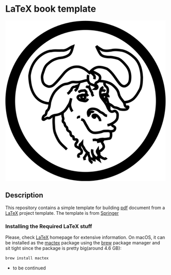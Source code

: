 # LaTeX book template

![License](https://github.com/adarijani/book_LaTeX_template/blob/main/images/svg/license_logo.svg)

## Description

This repository contains a simple template for building [pdf](https://en.wikipedia.org/wiki/PDF) document from a [LaTeX](https://www.latex-project.org/) project template. The template is from [Springer](https://www.springer.com/gp/authors-editors/book-authors-editors/your-publication-journey/manuscript-preparation)

### Installing the Required LaTeX stuff

Please, check [LaTeX](https://www.latex-project.org/) homepage for extensive information. On macOS, it
can be installed as the [mactex](https://www.tug.org/mactex/) package using the [brew](https://brew.sh/) package manager and sit tight since the package is pretty big(around 4.6 GB):

```sh
brew install mactex
```

- to be continued
